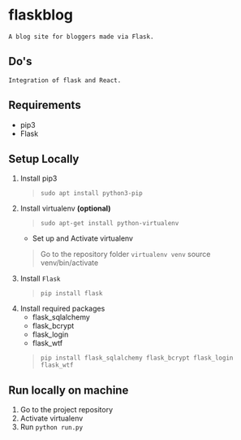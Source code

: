 # flaskblog
	A blog site for bloggers made via Flask.

## Do's
	Integration of flask and React.

## Requirements
* pip3
* Flask


## Setup Locally
1. Install pip3 
	>`sudo apt install python3-pip`
2. Install virtualenv __(optional)__
	>`sudo apt-get install python-virtualenv`
	* Set up and Activate virtualenv
	> Go to the repository folder
	> `virtualenv venv`
	> source venv/bin/activate
3. Install `Flask`
	>`pip install flask`
4. Install required packages
	* flask_sqlalchemy
	* flask_bcrypt
	* flask_login
	* flask_wtf
	> `pip install flask_sqlalchemy flask_bcrypt flask_login flask_wtf`

## Run locally on machine
1. Go to the project repository	
2. Activate virtualenv
3. Run `python run.py`
	


